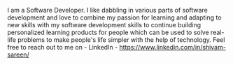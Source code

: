 I am a Software Developer. I like dabbling in various parts of software development and love to combine my passion for learning and adapting to new skills with my software development skills to continue building personalized learning products for people which can be used to solve real-life problems to make people's life simpler with the help of technology.
Feel free to reach out to me on - 
LinkedIn - https://www.linkedin.com/in/shivam-sareen/
